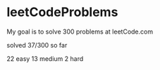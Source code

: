 # leetCodeProblems
My goal is to solve 300 problems at leetCode.com

solved 37/300 so far

22 easy
13 medium
2 hard
